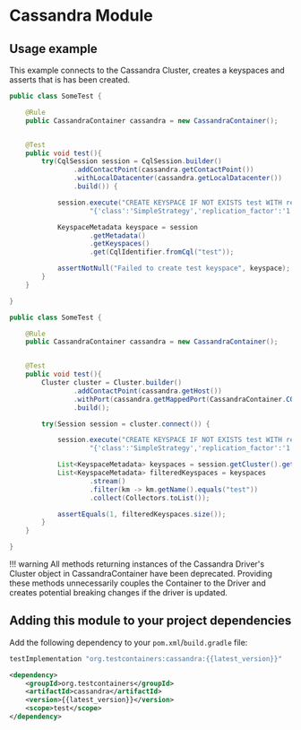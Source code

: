 # Cassandra Module

## Usage example

This example connects to the Cassandra Cluster, creates a keyspaces and asserts that is has been created.

```java tab="Cassandra Driver 4.x"
public class SomeTest {

    @Rule
    public CassandraContainer cassandra = new CassandraContainer();


    @Test
    public void test(){
        try(CqlSession session = CqlSession.builder()
                .addContactPoint(cassandra.getContactPoint())
                .withLocalDatacenter(cassandra.getLocalDatacenter())
                .build()) {

            session.execute("CREATE KEYSPACE IF NOT EXISTS test WITH replication = \n" +
                    "{'class':'SimpleStrategy','replication_factor':'1'};");

            KeyspaceMetadata keyspace = session
                    .getMetadata()
                    .getKeyspaces()
                    .get(CqlIdentifier.fromCql("test"));

            assertNotNull("Failed to create test keyspace", keyspace);
        }
    }

}
```

```java tab="Cassandra Driver 3.x"
public class SomeTest {

    @Rule
    public CassandraContainer cassandra = new CassandraContainer();


    @Test
    public void test(){
        Cluster cluster = Cluster.builder()
                .addContactPoint(cassandra.getHost())
                .withPort(cassandra.getMappedPort(CassandraContainer.CQL_PORT))
                .build();

        try(Session session = cluster.connect()) {

            session.execute("CREATE KEYSPACE IF NOT EXISTS test WITH replication = \n" +
                    "{'class':'SimpleStrategy','replication_factor':'1'};");

            List<KeyspaceMetadata> keyspaces = session.getCluster().getMetadata().getKeyspaces();
            List<KeyspaceMetadata> filteredKeyspaces = keyspaces
                    .stream()
                    .filter(km -> km.getName().equals("test"))
                    .collect(Collectors.toList());

            assertEquals(1, filteredKeyspaces.size());
        }
    }

}
```

!!! warning
    All methods returning instances of the Cassandra Driver's Cluster object in CassandraContainer have been deprecated. Providing these methods unnecessarily couples the Container to the Driver and creates potential breaking changes if the driver is updated.

## Adding this module to your project dependencies

Add the following dependency to your `pom.xml`/`build.gradle` file:

```groovy tab='Gradle'
testImplementation "org.testcontainers:cassandra:{{latest_version}}"
```

```xml tab='Maven'
<dependency>
    <groupId>org.testcontainers</groupId>
    <artifactId>cassandra</artifactId>
    <version>{{latest_version}}</version>
    <scope>test</scope>
</dependency>
```
